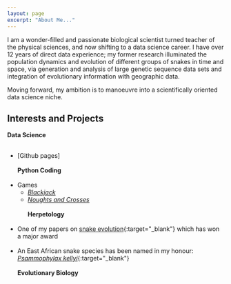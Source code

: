 ```yaml
---
layout: page
excerpt: "About Me..."
---
```


I am a wonder-filled and passionate biological scientist turned teacher of the physical sciences, and now shifting to a data science career. I have over 12 years of direct data experience; my former research illuminated the population dynamics and evolution of different groups of snakes in time and space, via generation and analysis of large genetic sequence data sets and integration of evolutionary information with geographic data.

Moving forward, my ambition is to manoeuvre into a scientifically oriented data science niche.

## Interests and Projects

**Data Science**<br/><br/>
- [Github pages]<br/><br/>
**Python Coding**<br/><br/>
- Games<br/>
    - [_Blackjack_](https://github.com/Afrisnake/Coding-Blackjack-in-Python)<br/>
    - [_Noughts and Crosses_](https://github.com/Afrisnake/Coding-Noughts-and-Crosses-in-Python)<br/><br/>
**Herpetology**<br/><br/>
- One of my papers on [snake evolution](https://onlinelibrary.wiley.com/doi/full/10.1111/j.1096-0031.2008.00237.x){:target="_blank"} which has won a major award<br/><br/>
- An East African snake species has been named in my honour: [_Psammophylax kellyi_](https://reptile-database.reptarium.cz/species?genus=Psammophylax&species=kellyi){:target="_blank"}<br/><br/>
**Evolutionary Biology**<br/><br/>


